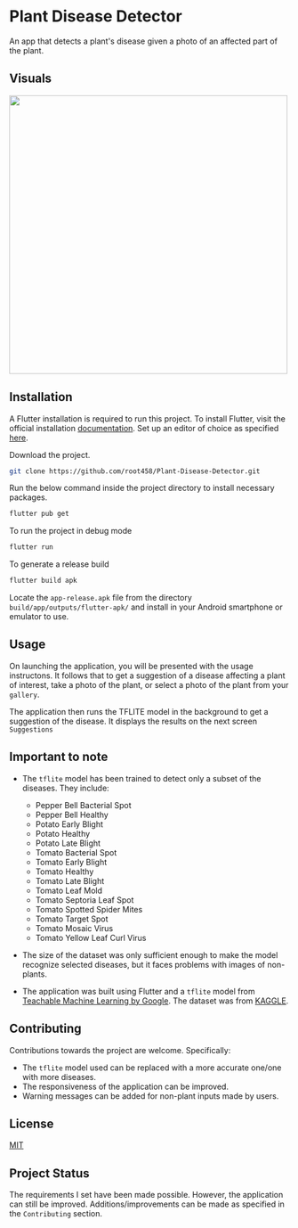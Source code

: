# Plant Disease Detector
An app that detects a plant's disease given a photo of an affected part of the plant.

## Visuals
<img src="plant_disease_detector.gif" height="500">

## Installation
A Flutter installation is required to run this project.
To install Flutter, visit the official installation [documentation](https://docs.flutter.dev/get-started/install).
Set up an editor of choice as specified [here](https://docs.flutter.dev/get-started/editor).

Download the project.

```bash
git clone https://github.com/root458/Plant-Disease-Detector.git
```

Run the below command inside the project directory to install necessary packages.
```bash
flutter pub get
```
To run the project in debug mode 
```bash
flutter run
```

To generate a release build
```bash
flutter build apk
```
Locate the `app-release.apk` file from the directory `build/app/outputs/flutter-apk/` and install in your Android smartphone or emulator to use.

## Usage

On launching the application, you will be presented with the usage instructons. It follows that to get a suggestion of a disease affecting a plant of interest, take a photo of the plant, or select a photo of the plant from your `gallery`.

The application then runs the TFLITE model in the background to get a suggestion of the disease.
It displays the results on the next screen `Suggestions`

## Important to note
- The `tflite` model has been trained to detect only a subset of the diseases. They include:
    - Pepper Bell Bacterial Spot
    - Pepper Bell Healthy
    - Potato Early Blight
    - Potato Healthy
    - Potato Late Blight
    - Tomato Bacterial Spot
    - Tomato Early Blight
    - Tomato Healthy
    - Tomato Late Blight
    - Tomato Leaf Mold
    - Tomato Septoria Leaf Spot
    - Tomato Spotted Spider Mites
    - Tomato Target Spot
    - Tomato Mosaic Virus
    - Tomato Yellow Leaf Curl Virus

- The size of the dataset was only sufficient enough to make the model recognize selected  diseases, but it faces problems with images of non-plants.
- The application was built using Flutter and a `tflite` model from [Teachable Machine Learning by Google](https://teachablemachine.withgoogle.com/). The dataset was from [KAGGLE](https://www.kaggle.com/saroz014/plant-diseases).

## Contributing
Contributions towards the project are welcome.
Specifically:

- The `tflite` model used can be replaced with a more accurate one/one with more diseases.
- The responsiveness of the application can be improved.
- Warning messages can be added for non-plant inputs made by users.

## License
[MIT](https://github.com/root458/Suis-Flutter-Puzzle-Hack/blob/main/LICENSE)

## Project Status
The requirements I set have been made possible. However, the application can still be improved.
Additions/improvements can be made as specified in the `Contributing` section.

